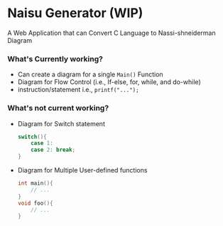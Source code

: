 # Naisu Generator (WIP)

A Web Application that can Convert C Language to Nassi-shneiderman Diagram

### What's Currently working?

- Can create a diagram for a single `Main()` Function
- Diagram for Flow Control (i.e., If-else, for, while, and do-while)
- instruction/statement i.e., `printf("...");`

### What's not current working?

- Diagram for Switch statement
  ```C
  switch(){
      case 1:
      case 2: break;
  }
  ```
- Diagram for Multiple User-defined functions
  ```C
  int main(){
      // ...
  }
  void foo(){
      // ...
  }
  ```
